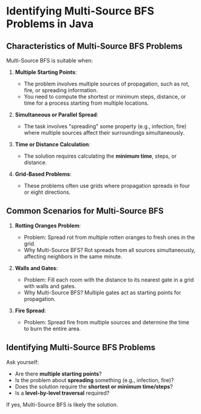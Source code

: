 # Identifying Multi-Source BFS Problems in Java

## Characteristics of Multi-Source BFS Problems
Multi-Source BFS is suitable when:
1. **Multiple Starting Points**:
   - The problem involves multiple sources of propagation, such as rot, fire, or spreading information.
   - You need to compute the shortest or minimum steps, distance, or time for a process starting from multiple locations.

2. **Simultaneous or Parallel Spread**:
   - The task involves "spreading" some property (e.g., infection, fire) where multiple sources affect their surroundings simultaneously.

3. **Time or Distance Calculation**:
   - The solution requires calculating the **minimum time**, steps, or distance.

4. **Grid-Based Problems**:
   - These problems often use grids where propagation spreads in four or eight directions.

## Common Scenarios for Multi-Source BFS
1. **Rotting Oranges Problem**:
   - Problem: Spread rot from multiple rotten oranges to fresh ones in the grid.
   - Why Multi-Source BFS? Rot spreads from all sources simultaneously, affecting neighbors in the same minute.

2. **Walls and Gates**:
   - Problem: Fill each room with the distance to its nearest gate in a grid with walls and gates.
   - Why Multi-Source BFS? Multiple gates act as starting points for propagation.

3. **Fire Spread**:
   - Problem: Spread fire from multiple sources and determine the time to burn the entire area.

## Identifying Multi-Source BFS Problems
Ask yourself:
- Are there **multiple starting points**?
- Is the problem about **spreading** something (e.g., infection, fire)?
- Does the solution require the **shortest or minimum time/steps**?
- Is a **level-by-level traversal** required?

If yes, Multi-Source BFS is likely the solution.
